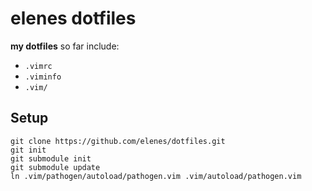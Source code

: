 elenes dotfiles
===============

**my dotfiles**
so far include:
    
* `.vimrc`
* `.viminfo`
* `.vim/`

Setup
-----
```
git clone https://github.com/elenes/dotfiles.git
git init
git submodule init
git submodule update
ln .vim/pathogen/autoload/pathogen.vim .vim/autoload/pathogen.vim
```
